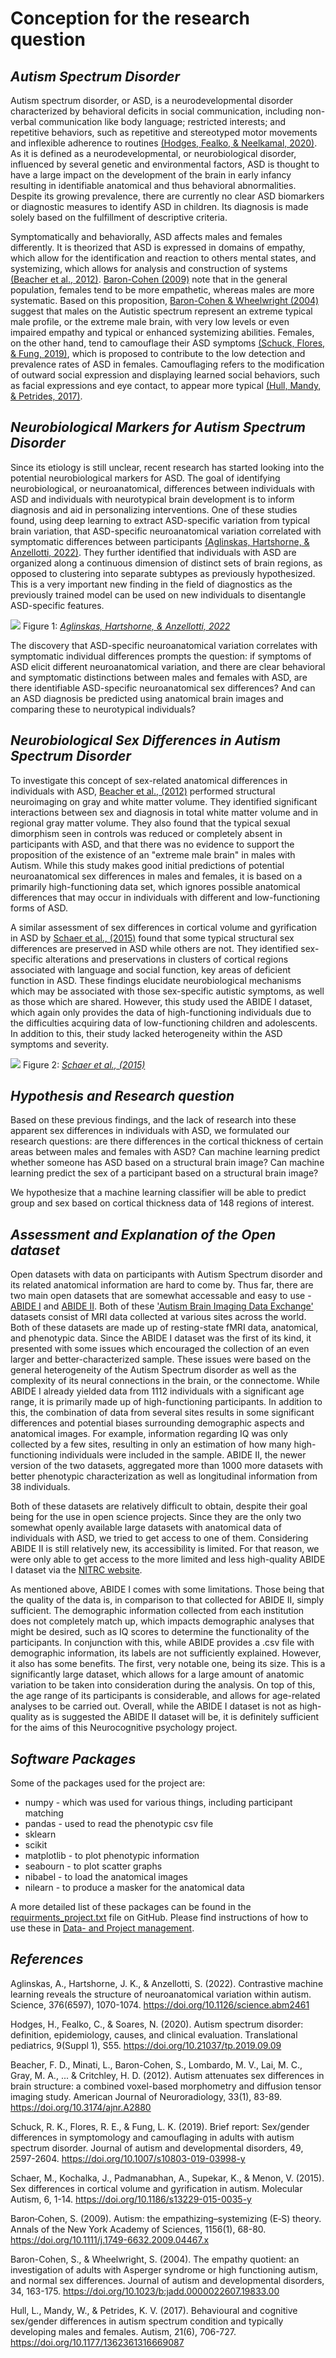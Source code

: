 # Conception for the research question


## *Autism Spectrum Disorder*
Autism spectrum disorder, or ASD, is a neurodevelopmental disorder characterized by behavioral deficits in social communication, including non-verbal communication like body language; restricted interests; and repetitive behaviors, such as repetitive and stereotyped motor movements and inflexible adherence to routines [(Hodges, Fealko, & Neelkamal, 2020)](https://www.ncbi.nlm.nih.gov/pmc/articles/PMC7082249/). As it is defined as a neurodevelopmental, or neurobiological disorder, influenced by several genetic and environmental factors, ASD is thought to have a large impact on the development of the brain in early infancy resulting in identifiable anatomical and thus behavioral abnormalities. Despite its growing prevalence, there are currently no clear ASD biomarkers or diagnostic measures to identify ASD in children. Its diagnosis is made solely based on the fulfillment of descriptive criteria.


Symptomatically and behaviorally, ASD affects males and females differently. It is theorized that ASD is expressed in domains of empathy, which allow for the identification and reaction to others mental states, and systemizing, which allows for analysis and construction of systems [(Beacher et al., 2012)](http://www.ajnr.org/lookup/doi/10.3174/ajnr.A2880). [Baron-Cohen (2009)](https://pubmed.ncbi.nlm.nih.gov/19338503/) note that in the general population, females tend to be more empathetic, whereas males are more systematic. Based on this proposition, [Baron-Cohen & Wheelwright (2004)](https://pubmed.ncbi.nlm.nih.gov/15162935/) suggest that males on the Autistic spectrum represent an extreme typical male profile, or the extreme male brain, with very low levels or even impaired empathy and typical or enhanced systemizing abilities. Females, on the other hand, tend to camouflage their ASD symptoms [(Schuck, Flores, & Fung, 2019)](https://www.ncbi.nlm.nih.gov/pmc/articles/PMC6753236/), which is proposed to contribute to the low detection and prevalence rates of ASD in females. Camouflaging refers to the modification of outward social expression and displaying learned social behaviors, such as facial expressions and eye contact, to appear more typical [(Hull, Mandy, & Petrides, 2017)](https://journals.sagepub.com/doi/10.1177/1362361316669087).


## *Neurobiological Markers for Autism Spectrum Disorder*
Since its etiology is still unclear, recent research has started looking into the potential neurobiological markers for ASD. The goal of identifying neurobiological, or neuroanatomical, differences between individuals with ASD and individuals with neurotypical brain development is to inform diagnosis and aid in personalizing interventions. One of these studies found, using deep learning to extract ASD-specific variation from typical brain variation, that ASD-specific neuroanatomical variation correlated with symptomatic differences between participants [(Aglinskas, Hartshorne, & Anzellotti, 2022)](https://www.science.org/doi/10.1126/science.abm2461). They further identified that individuals with ASD are organized along a continuous dimension of distinct sets of brain regions, as opposed to clustering into separate subtypes as previously hypothesized. This is a very important new finding in the field of diagnostics as the previously trained model can be used on new individuals to disentangle ASD-specific features.


![](zotero_1.png)
Figure 1: *[Aglinskas, Hartshorne, & Anzellotti, 2022](https://www.science.org/doi/10.1126/science.abm2461)*


The discovery that ASD-specific neuroanatomical variation correlates with symptomatic individual differences prompts the question: if symptoms of ASD elicit different neuroanatomical variation, and there are clear behavioral and symptomatic distinctions between males and females with ASD, are there identifiable ASD-specific neuroanatomical sex differences? And can an ASD diagnosis be predicted using anatomical brain images and comparing these to neurotypical individuals?


## *Neurobiological Sex Differences in Autism Spectrum Disorder*
To investigate this concept of sex-related anatomical differences in individuals with ASD, [Beacher et al., (2012)](http://www.ajnr.org/lookup/doi/10.3174/ajnr.A2880) performed structural neuroimaging on gray and white matter volume. They identified significant interactions between sex and diagnosis in total white matter volume and in regional gray matter volume. They also found that the typical sexual dimorphism seen in controls was reduced or completely absent in participants with ASD, and that there was no evidence to support the proposition of the existence of an "extreme male brain" in males with Autism. While this study makes good initial predictions of potential neuroanatomical sex differences in males and females, it is based on a primarily high-functioning data set, which ignores possible anatomical differences that may occur in individuals with different and low-functioning forms of ASD. 


A similar assessment of sex differences in cortical volume and gyrification in ASD by [Schaer et al., (2015)](https://doi.org/10.1186/s13229-015-0035-y) found that some typical structural sex differences are preserved in ASD while others are not. They identified sex-specific alterations and preservations in clusters of cortical regions associated with language and social function, key areas of deficient function in ASD. These findings elucidate neurobiological mechanisms which may be associated with those sex-specific autistic symptoms, as well as those which are shared. However, this study used the ABIDE I dataset, which again only provides the data of high-functioning individuals due to the difficulties acquiring data of low-functioning children and adolescents. In addition to this, their study lacked heterogeneity within the ASD symptoms and severity.


![](zotero_2.png)
Figure 2: *[Schaer et al., (2015)](https://doi.org/10.1186/s13229-015-0035-y)*

## *Hypothesis and Research question*  
Based on these previous findings, and the lack of research into these apparent sex differences in individuals with ASD, we formulated our research questions: are there differences in the cortical thickness of certain areas between males and females with ASD? Can machine learning predict whether someone has ASD based on a structural brain image? Can machine learning predict the sex of a participant based on a structural brain image?


We hypothesize that a machine learning classifier will be able to predict group and sex based on cortical thickness data of 148 regions of interest.


## *Assessment and Explanation of the Open dataset*
Open datasets with data on participants with Autism Spectrum disorder and its related anatomical information are hard to come by. Thus far, there are two main open datasets that are somewhat accessable and easy to use - [ABIDE I](http://fcon_1000.projects.nitrc.org/indi/abide/abide_I.html) and [ABIDE II](http://fcon_1000.projects.nitrc.org/indi/abide/abide_II.html). Both of these ['Autism Brain Imaging Data Exchange'](http://fcon_1000.projects.nitrc.org/indi/abide/) datasets consist of MRI data collected at various sites across the world. Both of these datasets are made up of resting-state fMRI data, anatomical, and phenotypic data. Since the ABIDE I dataset was the first of its kind, it presented with some issues which encouraged the collection of an even larger and better-characterized sample. These issues were based on the general heterogeneity of the Autism Spectrum disorder as well as the complexity of its neural connections in the brain, or the connectome. While ABIDE I already yielded data from 1112 individuals with a significant age range, it is primarily made up of high-functioning participants. In addition to this, the combination of data from several sites results in some significant differences and potential biases surrounding demographic aspects and anatomical images. For example, information regarding IQ was only collected by a few sites, resulting in only an estimation of how many high-functioning individuals were included in the sample. ABIDE II, the newer version of the two datasets, aggregated more than 1000 more datasets with better phenotypic characterization as well as longitudinal information from 38 individuals.


Both of these datasets are relatively difficult to obtain, despite their goal being for the use in open science projects. Since they are the only two somewhat openly available large datasets with anatomical data of individuals with ASD, we tried to get access to one of them. Considering ABIDE II is still relatively new, its accessibility is limited. For that reason, we were only able to get access to the more limited and less high-quality ABIDE I dataset via the [NITRC website](https://www.nitrc.org/projects/fcon_1000/?feedback=Your%20request%20has%20been%20submitted.).


As mentioned above, ABIDE I comes with some limitations. Those being that the quality of the data is, in comparison to that collected for ABIDE II, simply sufficient. The demographic information collected from each institution does not completely match up, which impacts demographic analyses that might be desired, such as IQ scores to determine the functionality of the participants. In conjunction with this, while ABIDE provides a .csv file with demographic information, its labels are not sufficiently explained. However, it also has some benefits. The first, very notable one, being its size. This is a significantly large dataset, which allows for a large amount of anatomic variation to be taken into consideration during the analysis. On top of this, the age range of its participants is considerable, and allows for age-related analyses to be carried out. Overall, while the ABIDE I dataset is not as high-quality as is suggested the ABIDE II dataset will be, it is definitely sufficient for the aims of this Neurocognitive psychology project.


## *Software Packages*
Some of the packages used for the project are:
- numpy - which was used for various things, including participant matching
- pandas - used to read the phenotypic csv file
- sklearn
- scikit
- matplotlib - to plot phenotypic information
- seabourn - to plot scatter graphs
- nibabel - to load the anatomical images
- nilearn - to produce a masker for the anatomical data

A more detailed list of these packages can be found in the [requirments_project.txt](https://github.com/Gretivan/Neurocognitive_Psychology) file on GitHub. Please find instructions of how to use these in [Data- and Project management](https://gretivan.github.io/Neurocognitive_Psychology/general_information/datamanagement.html#computational-environment). 

## *References*

Aglinskas, A., Hartshorne, J. K., & Anzellotti, S. (2022). Contrastive machine learning reveals the structure of neuroanatomical variation within autism. Science, 376(6597), 1070-1074. https://doi.org/10.1126/science.abm2461

Hodges, H., Fealko, C., & Soares, N. (2020). Autism spectrum disorder: definition, epidemiology, causes, and clinical evaluation. Translational pediatrics, 9(Suppl 1), S55. https://doi.org/10.21037/tp.2019.09.09

Beacher, F. D., Minati, L., Baron-Cohen, S., Lombardo, M. V., Lai, M. C., Gray, M. A., ... & Critchley, H. D. (2012). Autism attenuates sex differences in brain structure: a combined voxel-based morphometry and diffusion tensor imaging study. American Journal of Neuroradiology, 33(1), 83-89. https://doi.org/10.3174/ajnr.A2880

Schuck, R. K., Flores, R. E., & Fung, L. K. (2019). Brief report: Sex/gender differences in symptomology and camouflaging in adults with autism spectrum disorder. Journal of autism and developmental disorders, 49, 2597-2604. https://doi.org/10.1007/s10803-019-03998-y 

Schaer, M., Kochalka, J., Padmanabhan, A., Supekar, K., & Menon, V. (2015). Sex differences in cortical volume and gyrification in autism. Molecular Autism, 6, 1-14. https://doi.org/10.1186/s13229-015-0035-y

Baron‐Cohen, S. (2009). Autism: the empathizing–systemizing (E‐S) theory. Annals of the New York Academy of Sciences, 1156(1), 68-80. https://doi.org/10.1111/j.1749-6632.2009.04467.x

Baron-Cohen, S., & Wheelwright, S. (2004). The empathy quotient: an investigation of adults with Asperger syndrome or high functioning autism, and normal sex differences. Journal of autism and developmental disorders, 34, 163-175. https://doi.org/10.1023/b:jadd.0000022607.19833.00

Hull, L., Mandy, W., & Petrides, K. V. (2017). Behavioural and cognitive sex/gender differences in autism spectrum condition and typically developing males and females. Autism, 21(6), 706-727. https://doi.org/10.1177/1362361316669087

